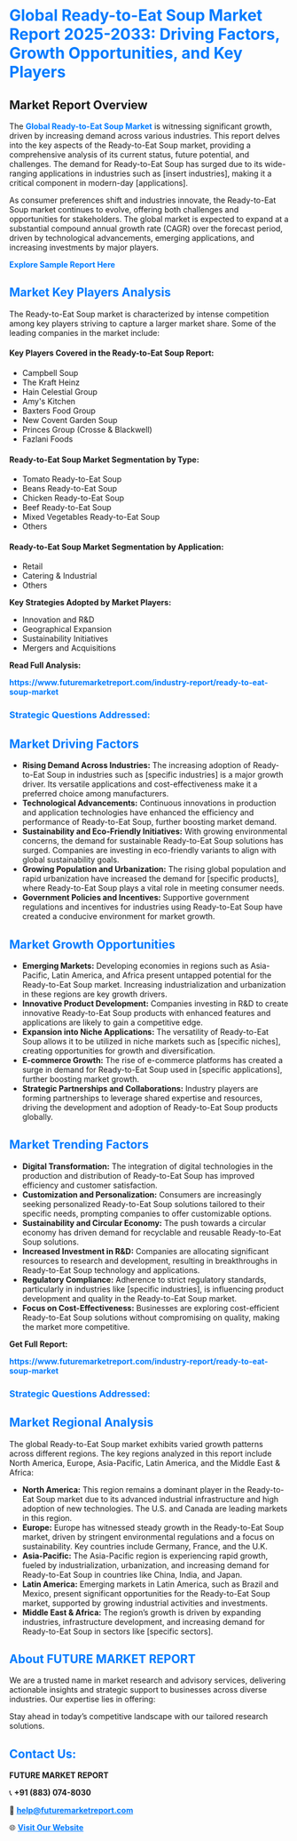 <h1 style="color: #007BFF;">Global Ready-to-Eat Soup Market Report 2025-2033: Driving Factors, Growth Opportunities, and Key Players</h1>

<section id="overview">
<h2>Market Report Overview</h2>
<p>The <a href="https://www.futuremarketreport.com/industry-report/ready-to-eat-soup-market" style="color: #007BFF; text-decoration: none;"><strong>Global Ready-to-Eat Soup Market</strong></a> is witnessing significant growth, driven by increasing demand across various industries. This report delves into the key aspects of the Ready-to-Eat Soup market, providing a comprehensive analysis of its current status, future potential, and challenges. The demand for Ready-to-Eat Soup has surged due to its wide-ranging applications in industries such as [insert industries], making it a critical component in modern-day [applications].</p>
<p>As consumer preferences shift and industries innovate, the Ready-to-Eat Soup market continues to evolve, offering both challenges and opportunities for stakeholders. The global market is expected to expand at a substantial compound annual growth rate (CAGR) over the forecast period, driven by technological advancements, emerging applications, and increasing investments by major players.</p>
</section>

<section id="overview">
<p><a href="https://www.futuremarketreport.com/request-sample/reportId=51829" style="color: #007BFF; text-decoration: none;"><strong>Explore Sample Report Here</strong></a></p>
</section>

<section id="key-players">
<h2 style="color: #007BFF;">Market Key Players Analysis</h2>
<p>The Ready-to-Eat Soup market is characterized by intense competition among key players striving to capture a larger market share. Some of the leading companies in the market include:</p>
<h4>Key Players Covered in the Ready-to-Eat Soup Report:</h4>
<ul><li>Campbell Soup</li><li>The Kraft Heinz</li><li>Hain Celestial Group</li><li>Amy&#039;s Kitchen</li><li>Baxters Food Group</li><li>New Covent Garden Soup</li><li>Princes Group (Crosse &amp; Blackwell)</li><li>Fazlani Foods</li></ul>
<h4>Ready-to-Eat Soup Market Segmentation by Type:</h4>
<ul><li>Tomato Ready-to-Eat Soup</li><li>Beans Ready-to-Eat Soup</li><li>Chicken Ready-to-Eat Soup</li><li>Beef Ready-to-Eat Soup</li><li>Mixed Vegetables Ready-to-Eat Soup</li><li>Others</li></ul>

<h4>Ready-to-Eat Soup Market Segmentation by Application:</h4>
<ul><li>Retail</li><li>Catering &amp; Industrial</li><li>Others</li></ul>
<p><strong>Key Strategies Adopted by Market Players:</strong></p>
<ul>
<li>Innovation and R&D</li>
<li>Geographical Expansion</li>
<li>Sustainability Initiatives</li>
<li>Mergers and Acquisitions</li>
</ul>
</section>

<section>
<p><strong>Read Full Analysis: </strong></p><a href="https://www.futuremarketreport.com/industry-report/ready-to-eat-soup-market" style="color: #007BFF; text-decoration: none;"><strong>https://www.futuremarketreport.com/industry-report/ready-to-eat-soup-market</strong></a>
<h3 style="color: #007BFF;">Strategic Questions Addressed:</h3>
</section>

<section id="driving-factors">
<h2 style="color: #007BFF;">Market Driving Factors</h2>
<ul>
<li><strong>Rising Demand Across Industries:</strong> The increasing adoption of Ready-to-Eat Soup in industries such as [specific industries] is a major growth driver. Its versatile applications and cost-effectiveness make it a preferred choice among manufacturers.</li>
<li><strong>Technological Advancements:</strong> Continuous innovations in production and application technologies have enhanced the efficiency and performance of Ready-to-Eat Soup, further boosting market demand.</li>
<li><strong>Sustainability and Eco-Friendly Initiatives:</strong> With growing environmental concerns, the demand for sustainable Ready-to-Eat Soup solutions has surged. Companies are investing in eco-friendly variants to align with global sustainability goals.</li>
<li><strong>Growing Population and Urbanization:</strong> The rising global population and rapid urbanization have increased the demand for [specific products], where Ready-to-Eat Soup plays a vital role in meeting consumer needs.</li>
<li><strong>Government Policies and Incentives:</strong> Supportive government regulations and incentives for industries using Ready-to-Eat Soup have created a conducive environment for market growth.</li>
</ul>
</section>

<section id="growth-opportunities">
<h2 style="color: #007BFF;">Market Growth Opportunities</h2>
<ul>
<li><strong>Emerging Markets:</strong> Developing economies in regions such as Asia-Pacific, Latin America, and Africa present untapped potential for the Ready-to-Eat Soup market. Increasing industrialization and urbanization in these regions are key growth drivers.</li>
<li><strong>Innovative Product Development:</strong> Companies investing in R&D to create innovative Ready-to-Eat Soup products with enhanced features and applications are likely to gain a competitive edge.</li>
<li><strong>Expansion into Niche Applications:</strong> The versatility of Ready-to-Eat Soup allows it to be utilized in niche markets such as [specific niches], creating opportunities for growth and diversification.</li>
<li><strong>E-commerce Growth:</strong> The rise of e-commerce platforms has created a surge in demand for Ready-to-Eat Soup used in [specific applications], further boosting market growth.</li>
<li><strong>Strategic Partnerships and Collaborations:</strong> Industry players are forming partnerships to leverage shared expertise and resources, driving the development and adoption of Ready-to-Eat Soup products globally.</li>
</ul>
</section>

<section id="trending-factors">
<h2 style="color: #007BFF;">Market Trending Factors</h2>
<ul>
<li><strong>Digital Transformation:</strong> The integration of digital technologies in the production and distribution of Ready-to-Eat Soup has improved efficiency and customer satisfaction.</li>
<li><strong>Customization and Personalization:</strong> Consumers are increasingly seeking personalized Ready-to-Eat Soup solutions tailored to their specific needs, prompting companies to offer customizable options.</li>
<li><strong>Sustainability and Circular Economy:</strong> The push towards a circular economy has driven demand for recyclable and reusable Ready-to-Eat Soup solutions.</li>
<li><strong>Increased Investment in R&D:</strong> Companies are allocating significant resources to research and development, resulting in breakthroughs in Ready-to-Eat Soup technology and applications.</li>
<li><strong>Regulatory Compliance:</strong> Adherence to strict regulatory standards, particularly in industries like [specific industries], is influencing product development and quality in the Ready-to-Eat Soup market.</li>
<li><strong>Focus on Cost-Effectiveness:</strong> Businesses are exploring cost-efficient Ready-to-Eat Soup solutions without compromising on quality, making the market more competitive.</li>
</ul>
</section>

<section>
<p><strong>Get Full Report: </strong></p><a href="https://www.futuremarketreport.com/industry-report/ready-to-eat-soup-market" style="color: #007BFF; text-decoration: none;"><strong>https://www.futuremarketreport.com/industry-report/ready-to-eat-soup-market</strong></a>
<h3 style="color: #007BFF;">Strategic Questions Addressed:</h3>
</section>


<section id="regional-analysis">
<h2 style="color: #007BFF;">Market Regional Analysis</h2>
<p>The global Ready-to-Eat Soup market exhibits varied growth patterns across different regions. The key regions analyzed in this report include North America, Europe, Asia-Pacific, Latin America, and the Middle East & Africa:</p>
<ul>
<li><strong>North America:</strong> This region remains a dominant player in the Ready-to-Eat Soup market due to its advanced industrial infrastructure and high adoption of new technologies. The U.S. and Canada are leading markets in this region.</li>
<li><strong>Europe:</strong> Europe has witnessed steady growth in the Ready-to-Eat Soup market, driven by stringent environmental regulations and a focus on sustainability. Key countries include Germany, France, and the U.K.</li>
<li><strong>Asia-Pacific:</strong> The Asia-Pacific region is experiencing rapid growth, fueled by industrialization, urbanization, and increasing demand for Ready-to-Eat Soup in countries like China, India, and Japan.</li>
<li><strong>Latin America:</strong> Emerging markets in Latin America, such as Brazil and Mexico, present significant opportunities for the Ready-to-Eat Soup market, supported by growing industrial activities and investments.</li>
<li><strong>Middle East & Africa:</strong> The region’s growth is driven by expanding industries, infrastructure development, and increasing demand for Ready-to-Eat Soup in sectors like [specific sectors].</li>
</ul>
</section>

<footer>
<h2 style="color: #007BFF;">About FUTURE MARKET REPORT</h2>
<p>We are a trusted name in market research and advisory services, delivering actionable insights and strategic support to businesses across diverse industries. Our expertise lies in offering:</p>

<p>Stay ahead in today’s competitive landscape with our tailored research solutions.</p>

<h2 style="color: #007BFF;">Contact Us:</h2>
<p><strong>FUTURE MARKET REPORT</strong></p>
<p>📞 <strong>+91 (883) 074-8030</strong></p>
<p>📧 <strong><a href="mailto:help@futuremarketreport.com" style="color: #007BFF;">help@futuremarketreport.com</a></strong></p>
<p>🌐 <strong><a href="https://www.futuremarketreport.com/" style="color: #007BFF;">Visit Our Website</a></strong></p>
</footer>